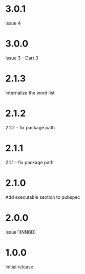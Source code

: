 # 3.0.1
Issue 4

# 3.0.0
Issue 3 - Dart 3

# 2.1.3 
Internalize the word list

# 2.1.2
2.1.2 - fix package path

# 2.1.1
2.1.1 - fix package path

# 2.1.0
Add executable section to pubspec

# 2.0.0
Issue 1(NNBD)

# 1.0.0
Initial release